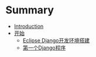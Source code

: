 # Summary

* [Introduction](README.md)
* [开始](kai-shi/README.md)
  * [Eclipse Django开发环境搭建](kai-shi/eclipse-djangokai-fa-huan-jing-da-jian.md)
  * [第一个Django程序](kai-shi/di-yi-ge-django-cheng-xu.md)

